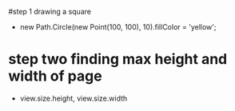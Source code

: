 #step 1 drawing a square
- new Path.Circle(new Point(100, 100), 10).fillColor = 'yellow';
# step two finding max height and width of page
- view.size.height, view.size.width